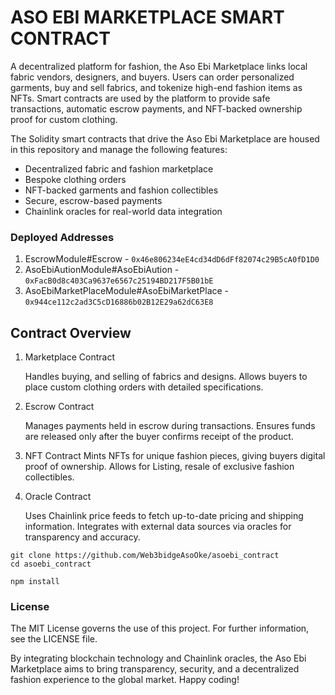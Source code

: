 # ASO EBI MARKETPLACE SMART CONTRACT

A decentralized platform for fashion, the Aso Ebi Marketplace links local fabric vendors, designers, and buyers. Users can order personalized garments, buy and sell fabrics, and tokenize high-end fashion items as NFTs. Smart contracts are used by the platform to provide safe transactions, automatic escrow payments, and NFT-backed ownership proof for custom clothing.

The Solidity smart contracts that drive the Aso Ebi Marketplace are housed in this repository and manage the following features:

* Decentralized fabric and fashion marketplace
* Bespoke clothing orders
* NFT-backed garments and fashion collectibles
* Secure, escrow-based payments
* Chainlink oracles for real-world data integration

### Deployed Addresses

1. EscrowModule#Escrow - `0x46e806234eE4cd34dD6dFf82074c29B5cA0fD1D0`
2. AsoEbiAutionModule#AsoEbiAution - `0xFacB0d8c403Ca9637e6567c25194BD217F5B01bE`
3. AsoEbiMarketPlaceModule#AsoEbiMarketPlace - `0x944ce112c2ad3C5cD16886b02B12E29a62dC63E8`

## Contract Overview ##

1. Marketplace Contract

    Handles buying, and selling of fabrics and designs.
    Allows buyers to place custom clothing orders with detailed specifications.

2. Escrow Contract

    Manages payments held in escrow during transactions.
    Ensures funds are released only after the buyer confirms receipt of the product.

3. NFT Contract
    Mints NFTs for unique fashion pieces, giving buyers digital proof of ownership.
    Allows for Listing, resale of exclusive fashion collectibles.

4. Oracle Contract

    Uses Chainlink price feeds to fetch up-to-date pricing and shipping information.
    Integrates with external data sources via oracles for transparency and accuracy. 

```shell
git clone https://github.com/Web3bidgeAsoOke/asoebi_contract
cd asoebi_contract

npm install

```

### License ###

The MIT License governs the use of this project. For further information, see the LICENSE file.

By integrating blockchain technology and Chainlink oracles, the Aso Ebi Marketplace aims to bring transparency, security, and a decentralized fashion experience to the global market. Happy coding!
